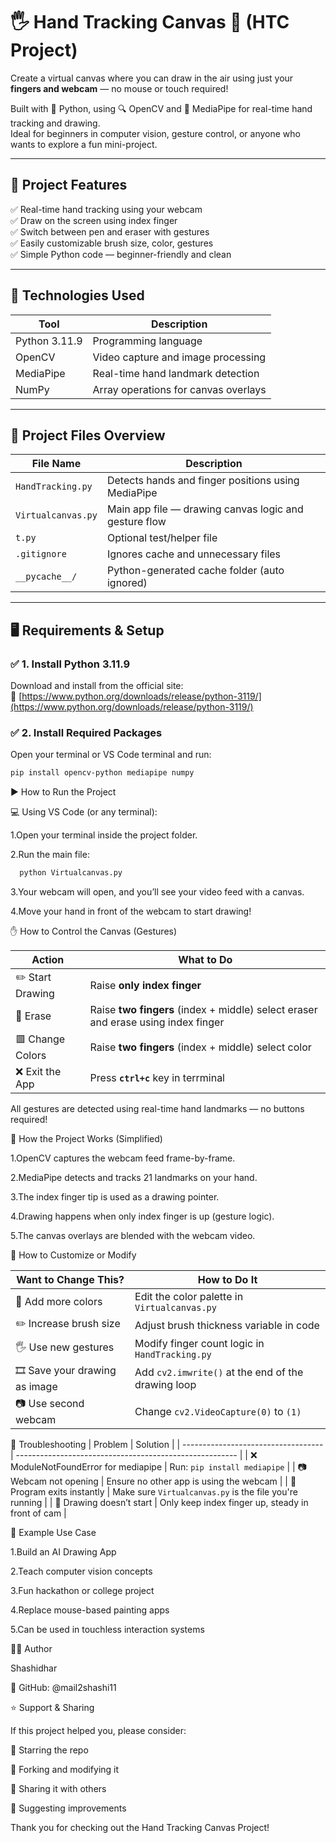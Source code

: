 # 🖐️ Hand Tracking Canvas 🎨 (HTC Project)

Create a virtual canvas where you can draw in the air using just your **fingers and webcam** — no mouse or touch required!

Built with 🐍 Python, using 🔍 OpenCV and 🤚 MediaPipe for real-time hand tracking and drawing.  
Ideal for beginners in computer vision, gesture control, or anyone who wants to explore a fun mini-project.

---

## 📌 Project Features

✅ Real-time hand tracking using your webcam  
✅ Draw on the screen using index finger  
✅ Switch between pen and eraser with gestures  
✅ Easily customizable brush size, color, gestures  
✅ Simple Python code — beginner-friendly and clean

---

## 🧠 Technologies Used

| Tool        | Description                            |
|-------------|----------------------------------------|
| Python 3.11.9| Programming language                  |
| OpenCV      | Video capture and image processing     |
| MediaPipe   | Real-time hand landmark detection      |
| NumPy       | Array operations for canvas overlays   |

---

## 📁 Project Files Overview

| File Name           | Description                                           |
|---------------------|-------------------------------------------------------|
| `HandTracking.py`   | Detects hands and finger positions using MediaPipe    |
| `Virtualcanvas.py`  | Main app file — drawing canvas logic and gesture flow |
| `t.py`              | Optional test/helper file                             |
| `.gitignore`        | Ignores cache and unnecessary files                   |
| `__pycache__/`      | Python-generated cache folder (auto ignored)          |

---

## 🖥️ Requirements & Setup

### ✅ 1. Install Python 3.11.9  
Download and install from the official site:  
🔗 [https://www.python.org/downloads/release/python-3119/](https://www.python.org/downloads/release/python-3119/)

### ✅ 2. Install Required Packages  
Open your terminal or VS Code terminal and run:
```bash
pip install opencv-python mediapipe numpy

```
▶️ How to Run the Project

💻 Using VS Code (or any terminal):

1.Open your terminal inside the project folder.

2.Run the main file:

```bash
  python Virtualcanvas.py
 ```
3.Your webcam will open, and you’ll see your video feed with a canvas.

4.Move your hand in front of the webcam to start drawing!

✋ How to Control the Canvas (Gestures)

| Action           | What to Do                                   |
| ---------------- | -------------------------------------------- |
| ✏️ Start Drawing | Raise **only index finger**                  |
| 🧽 Erase         | Raise **two fingers** (index + middle) select eraser and erase using index finger |
| 🟥 Change Colors | Raise **two fingers** (index + middle) select color  |
| ❌ Exit the App   | Press **`ctrl+c`** key in terrminal |

All gestures are detected using real-time hand landmarks — no buttons required!

🧠 How the Project Works (Simplified)

1.OpenCV captures the webcam feed frame-by-frame.

2.MediaPipe detects and tracks 21 landmarks on your hand.

3.The index finger tip is used as a drawing pointer.

4.Drawing happens when only index finger is up (gesture logic).

5.The canvas overlays are blended with the webcam video.

🧰 How to Customize or Modify

| Want to Change This?           | How to Do It                                       |
| ------------------------------ | -------------------------------------------------- |
| 🎨 Add more colors             | Edit the color palette in `Virtualcanvas.py`       |
| ✏️ Increase brush size         | Adjust brush thickness variable in code            |
| 🖐️ Use new gestures           | Modify finger count logic in `HandTracking.py`     |
| 🎞️ Save your drawing as image | Add `cv2.imwrite()` at the end of the drawing loop |
| 📷 Use second webcam           | Change `cv2.VideoCapture(0)` to `(1)`              |

🧯 Troubleshooting
| Problem                             | Solution                                                |
| ----------------------------------- | ------------------------------------------------------- |
| ❌ ModuleNotFoundError for mediapipe | Run: `pip install mediapipe`                            |
| 📷 Webcam not opening               | Ensure no other app is using the webcam                 |
| 🛑 Program exits instantly          | Make sure `Virtualcanvas.py` is the file you're running |
| 🤚 Drawing doesn’t start            | Only keep index finger up, steady in front of cam       |

🧪 Example Use Case

1.Build an AI Drawing App

2.Teach computer vision concepts

3.Fun hackathon or college project

4.Replace mouse-based painting apps

5.Can be used in touchless interaction systems 

👨‍💻 Author

Shashidhar

🔗 GitHub: @mail2shashi11

⭐ Support & Sharing

If this project helped you, please consider:

🌟 Starring the repo

🍴 Forking and modifying it

📢 Sharing it with others

💬 Suggesting improvements

Thank you for checking out the Hand Tracking Canvas Project!

